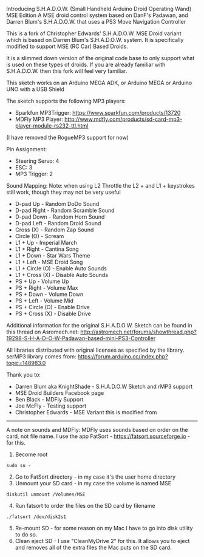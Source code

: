 Introducing S.H.A.D.O.W. (Small Handheld Arduino Droid Operating Wand) MSE Edition
A MSE droid control system based on DanF's Padawan, and Darren Blum's S.H.A.D.O.W. that uses a PS3 Move Navigation Controller

This is a fork of Christopher Edwards' S.H.A.D.O.W. MSE Droid variant which is based on Darren Blum's S.H.A.D.O.W. system. It is specifically modified to support MSE (RC Car) Based Droids.

It is a slimmed down version of the original code base to only support what is used on these types of droids.
If you are already familiar with S.H.A.D.O.W. then this fork will feel very familiar.

This sketch works on an Arduino MEGA ADK, or Arduino MEGA or Arduino UNO with a USB Shield

The sketch supports the following MP3 players:

* Sparkfun MP3Trigger: https://www.sparkfun.com/products/13720
* MDFly MP3 Player: http://www.mdfly.com/products/sd-card-mp3-player-module-rs232-ttl.html

(I have removed the RogueMP3 support for now)

Pin Assignment:
* Steering Servo: 4
* ESC: 3
* MP3 Trigger: 2

Sound Mapping:
Note: when using L2 Throttle the L2 + and L1 + keystrokes still work, though they may not be very useful
* D-pad Up - Random DoDo Sound
* D-pad Right - Random Scramble Sound
* D-pad Down - Random Horn Sound
* D-pad Left - Random Droid Sound
* Cross (X) - Random Zap Sound
* Circle (O) - Scream
* L1 + Up - Imperial March
* L1 + Right - Cantina Song
* L1 + Down - Star Wars Theme
* L1 + Left - MSE Droid Song
* L1 + Circle (O) - Enable Auto Sounds
* L1 + Cross (X) - Disable Auto Sounds
* PS + Up - Volume Up
* PS + Right - Volume Max
* PS + Down - Volume Down
* PS + Left - Volume Mid
* PS + Circle (O) - Enable Drive
* PS + Cross (X) - Disable Drive

Additional information for the original S.H.A.D.O.W. Sketch can be found in this thread on Asromech.net:
http://astromech.net/forums/showthread.php?19298-S-H-A-D-O-W-Padawan-based-mini-PS3-Controller

All libraries distributed with original licenses as specified by the library.
serMP3 library comes from: https://forum.arduino.cc/index.php?topic=148983.0

Thank you to:
* Darren Blum aka KnightShade - S.H.A.D.O.W Sketch and rMP3 support
* MSE Droid Builders Facebook page
* Ben Black - MDFly Support
* Joe McFly - Testing support
* Christopher Edwards - MSE Variant this is modified from

---

A note on sounds and MDFly:  MDFly uses sounds based on order on the card, not file name.  I use the app FatSort - https://fatsort.sourceforge.io - for this.  


1. Become root 
```
sudo su -
```
2. Go to FatSort directory - in my case it's the user home directory
3. Unmount your SD card - in my case the volume is named MSE
```
diskutil unmount /Volumes/MSE
```
4. Run fatsort to order the files on the SD card by filename
```
./fatsort /dev/disk2s1
```
5. Re-mount SD - for some reason on my Mac I have to go into disk utility to do so.
6. Clean eject SD - I use "CleanMyDrive 2" for this.  It allows you to eject and removes all of the extra files the Mac puts on the SD card.
